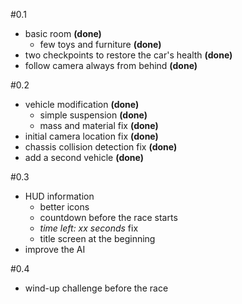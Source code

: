 #0.1
 * basic room **(done)**
 	* few toys and furniture **(done)**
 * two checkpoints to restore the car's health **(done)**
 * follow camera always from behind **(done)**

#0.2
 * vehicle modification **(done)**
 	* simple suspension **(done)**
 	* mass and material fix **(done)**
 * initial camera location fix **(done)**
 * chassis collision detection fix **(done)**
 * add a second vehicle **(done)**

#0.3
 * HUD information
 	* better icons
 	* countdown before the race starts
 	* _time left: xx seconds_ fix
 	* title screen at the beginning
 * improve the AI

#0.4
 * wind-up challenge before the race
